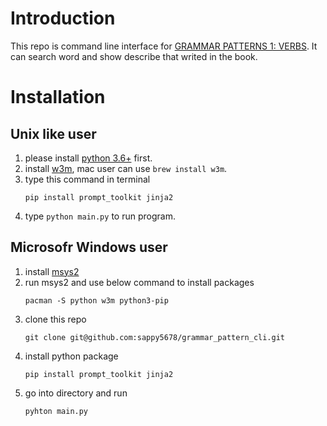 # Introduction
This repo is command line interface for [GRAMMAR PATTERNS 1: VERBS](http://arts-ccr-002.bham.ac.uk/ccr/patgram/).
It can search word and show describe that writed in the book.

# Installation
## Unix like user
1. please install [python 3.6+](https://www.python.org/downloads/) first.
2. install [w3m](http://w3m.sourceforge.net), mac user can use `brew install w3m`.
3. type this command in terminal
    ```
    pip install prompt_toolkit jinja2
    ```
4. type `python main.py` to run program.

## Microsofr Windows user
1. install [msys2](https://www.msys2.org)
2. run msys2 and use below command to install packages
    ```
    pacman -S python w3m python3-pip
    ```
3. clone this repo
    ```
    git clone git@github.com:sappy5678/grammar_pattern_cli.git
    ```
4. install python package
    ```
    pip install prompt_toolkit jinja2
    ```
5. go into directory and run
    ```
    pyhton main.py
    ```

